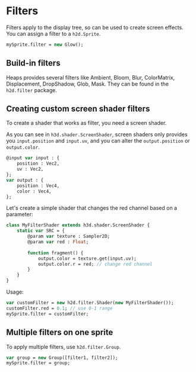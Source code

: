 # Filters

Filters apply to the display tree, so can be used to create screen effects.
You can assign a filter to a `h2d.Sprite`. 

```haxe
mySprite.filter = new Glow();
```

## Build-in filters

Heaps provides several filters like Ambient, Bloom, Blur, ColorMatrix, Displacement, DropShadow, Glob, Mask. 
They can be found in the `h2d.filter` package.

## Creating custom screen shader filters

To create a shader that works as filter, you need a screen shader.

As you can see in `h3d.shader.ScreenShader`, screen shaders only provides you `input.position` and `input.uv`, and you can alter the `output.position` or `output.color`.

```haxe
@input var input : {
	position : Vec2,
	uv : Vec2,
};
var output : {
	position : Vec4,
	color : Vec4,
};
```

Let's create a simple shader that changes the red channel based on a parameter:

```haxe
class MyFilterShader extends h3d.shader.ScreenShader {
	static var SRC = {
		@param var texture : Sampler2D;
		@param var red : Float;
		
		function fragment() {
			output.color = texture.get(input.uv);
			output.color.r = red; // change red channel
		}
	}
}
```
Usage:

```haxe
var customFilter = new h2d.filter.Shader(new MyFilterShader());
customFilter.red = 0.1; // use 0-1 range
mySprite.filter = customFilter;
```

## Multiple filters on one sprite

To apply multiple filters, use `h2d.filter.Group`.

```haxe
var group = new Group([filter1, filter2]);
mySprite.filter = group;
```
